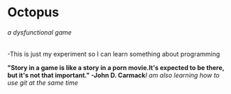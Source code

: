 # Octopus
 
###### a dysfunctional game

-This is just my experiment so I can learn something about programming

**"Story in a game is like a story in a porn movie.It's expected to be there, but it's not that important." -John D. Carmack***I am also learning how to use git at the same time*
